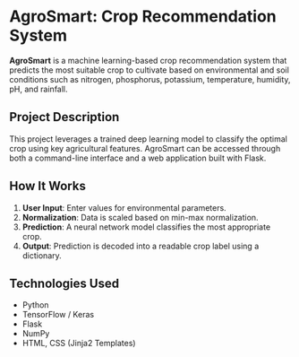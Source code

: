 # AgroSmart: Crop Recommendation System

**AgroSmart** is a machine learning-based crop recommendation system that predicts the most suitable crop to cultivate based on environmental and soil conditions such as nitrogen, phosphorus, potassium, temperature, humidity, pH, and rainfall.

## Project Description

This project leverages a trained deep learning model to classify the optimal crop using key agricultural features. AgroSmart can be accessed through both a command-line interface and a web application built with Flask.

## How It Works

1. **User Input**: Enter values for environmental parameters.
2. **Normalization**: Data is scaled based on min-max normalization.
3. **Prediction**: A neural network model classifies the most appropriate crop.
4. **Output**: Prediction is decoded into a readable crop label using a dictionary.

## Technologies Used

- Python
- TensorFlow / Keras
- Flask
- NumPy
- HTML, CSS (Jinja2 Templates)